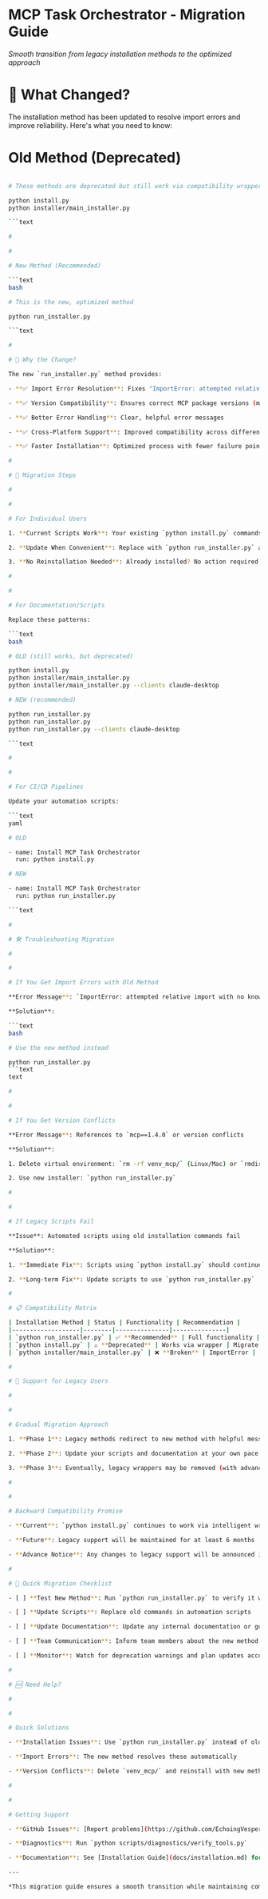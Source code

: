 

# MCP Task Orchestrator - Migration Guide

*Smooth transition from legacy installation methods to the optimized approach*

#

# 🎯 What Changed?

The installation method has been updated to resolve import errors and improve reliability. Here's what you need to know:

#

#

# Old Method (Deprecated)

```bash

# These methods are deprecated but still work via compatibility wrapper

python install.py
python installer/main_installer.py

```text

#

#

# New Method (Recommended)

```text
bash

# This is the new, optimized method

python run_installer.py

```text

#

# 🔧 Why the Change?

The new `run_installer.py` method provides:

- **✅ Import Error Resolution**: Fixes "ImportError: attempted relative import with no known parent package"

- **✅ Version Compatibility**: Ensures correct MCP package versions (mcp>=1.9.0)

- **✅ Better Error Handling**: Clear, helpful error messages

- **✅ Cross-Platform Support**: Improved compatibility across different Python environments

- **✅ Faster Installation**: Optimized process with fewer failure points

#

# 🚀 Migration Steps

#

#

# For Individual Users

1. **Current Scripts Work**: Your existing `python install.py` commands will continue to work

2. **Update When Convenient**: Replace with `python run_installer.py` at your convenience

3. **No Reinstallation Needed**: Already installed? No action required.

#

#

# For Documentation/Scripts

Replace these patterns:

```text
bash

# OLD (still works, but deprecated)

python install.py
python installer/main_installer.py
python installer/main_installer.py --clients claude-desktop

# NEW (recommended)

python run_installer.py
python run_installer.py
python run_installer.py --clients claude-desktop

```text

#

#

# For CI/CD Pipelines

Update your automation scripts:

```text
yaml

# OLD

- name: Install MCP Task Orchestrator
  run: python install.py

# NEW

- name: Install MCP Task Orchestrator
  run: python run_installer.py

```text

#

# 🛠️ Troubleshooting Migration

#

#

# If You Get Import Errors with Old Method

**Error Message**: `ImportError: attempted relative import with no known parent package`

**Solution**: 

```text
bash

# Use the new method instead

python run_installer.py
```text
text

#

#

# If You Get Version Conflicts

**Error Message**: References to `mcp==1.4.0` or version conflicts

**Solution**:

1. Delete virtual environment: `rm -rf venv_mcp/` (Linux/Mac) or `rmdir /s venv_mcp` (Windows)

2. Use new installer: `python run_installer.py`

#

#

# If Legacy Scripts Fail

**Issue**: Automated scripts using old installation commands fail

**Solution**:

1. **Immediate Fix**: Scripts using `python install.py` should continue working (with deprecation warnings)

2. **Long-term Fix**: Update scripts to use `python run_installer.py`

#

# 📋 Compatibility Matrix

| Installation Method | Status | Functionality | Recommendation |
|-------------------|--------|---------------|---------------|
| `python run_installer.py` | ✅ **Recommended** | Full functionality | Use for all new installations |
| `python install.py` | ⚠️ **Deprecated** | Works via wrapper | Migrate when convenient |
| `python installer/main_installer.py` | ❌ **Broken** | ImportError | Do not use |

#

# 📝 Support for Legacy Users

#

#

# Gradual Migration Approach

1. **Phase 1**: Legacy methods redirect to new method with helpful messages

2. **Phase 2**: Update your scripts and documentation at your own pace

3. **Phase 3**: Eventually, legacy wrappers may be removed (with advance notice)

#

#

# Backward Compatibility Promise

- **Current**: `python install.py` continues to work via intelligent wrapper

- **Future**: Legacy support will be maintained for at least 6 months

- **Advance Notice**: Any changes to legacy support will be announced in release notes

#

# 🎯 Quick Migration Checklist

- [ ] **Test New Method**: Run `python run_installer.py` to verify it works

- [ ] **Update Scripts**: Replace old commands in automation scripts

- [ ] **Update Documentation**: Update any internal documentation or guides

- [ ] **Team Communication**: Inform team members about the new method

- [ ] **Monitor**: Watch for deprecation warnings and plan updates accordingly

#

# 🆘 Need Help?

#

#

# Quick Solutions

- **Installation Issues**: Use `python run_installer.py` instead of old methods

- **Import Errors**: The new method resolves these automatically

- **Version Conflicts**: Delete `venv_mcp/` and reinstall with new method

#

#

# Getting Support

- **GitHub Issues**: [Report problems](https://github.com/EchoingVesper/mcp-task-orchestrator/issues)

- **Diagnostics**: Run `python scripts/diagnostics/verify_tools.py`

- **Documentation**: See [Installation Guide](docs/installation.md) for details

---

*This migration guide ensures a smooth transition while maintaining compatibility with existing workflows.*
